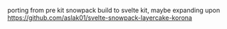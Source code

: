 porting from pre kit snowpack build to svelte kit, maybe expanding upon https://github.com/aslak01/svelte-snowpack-layercake-korona
